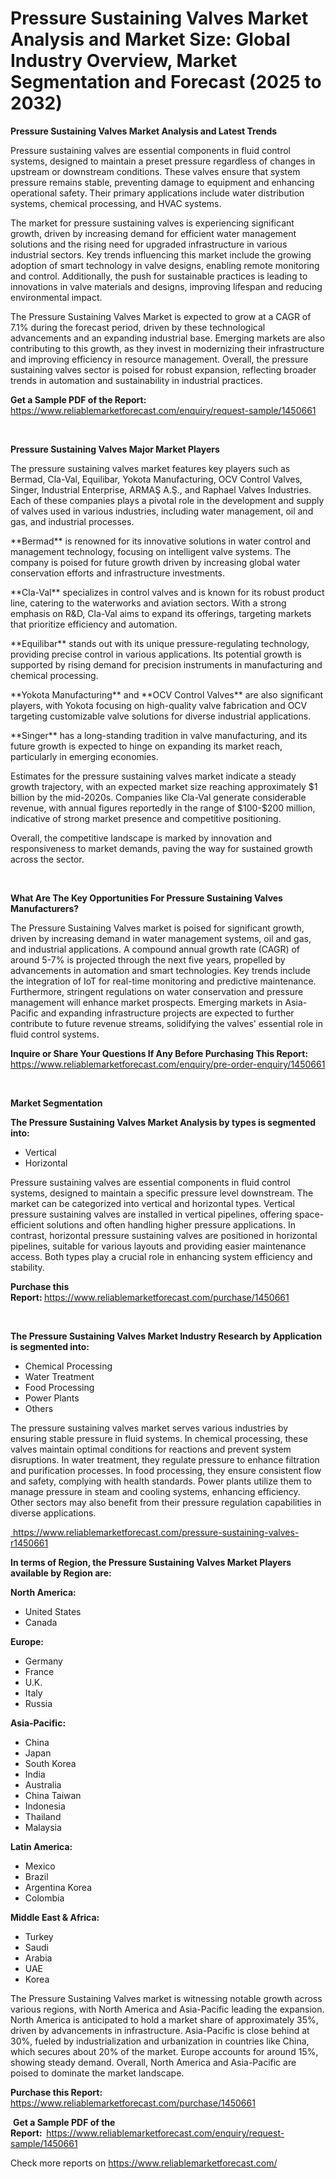 <p><h1>Pressure Sustaining Valves Market Analysis and Market Size: Global Industry Overview, Market Segmentation and Forecast (2025 to 2032)</h1></p><p><strong>Pressure Sustaining Valves Market Analysis and Latest Trends</strong></p>
<p><p>Pressure sustaining valves are essential components in fluid control systems, designed to maintain a preset pressure regardless of changes in upstream or downstream conditions. These valves ensure that system pressure remains stable, preventing damage to equipment and enhancing operational safety. Their primary applications include water distribution systems, chemical processing, and HVAC systems.</p><p>The market for pressure sustaining valves is experiencing significant growth, driven by increasing demand for efficient water management solutions and the rising need for upgraded infrastructure in various industrial sectors. Key trends influencing this market include the growing adoption of smart technology in valve designs, enabling remote monitoring and control. Additionally, the push for sustainable practices is leading to innovations in valve materials and designs, improving lifespan and reducing environmental impact.</p><p>The Pressure Sustaining Valves Market is expected to grow at a CAGR of 7.1% during the forecast period, driven by these technological advancements and an expanding industrial base. Emerging markets are also contributing to this growth, as they invest in modernizing their infrastructure and improving efficiency in resource management. Overall, the pressure sustaining valves sector is poised for robust expansion, reflecting broader trends in automation and sustainability in industrial practices.</p></p>
<p><strong>Get a Sample PDF of the Report:&nbsp;</strong> <a href="https://www.reliablemarketforecast.com/enquiry/request-sample/1450661?utm_campaign=2321&utm_medium=2&utm_source=Github&utm_content=ia&utm_term=21022025&utm_id=pressure-sustaining-valves">https://www.reliablemarketforecast.com/enquiry/request-sample/1450661</a></p>
<p>&nbsp;</p>
<p><strong>Pressure Sustaining Valves Major Market Players</strong></p>
<p><p>The pressure sustaining valves market features key players such as Bermad, Cla-Val, Equilibar, Yokota Manufacturing, OCV Control Valves, Singer, Industrial Enterprise, ARMAŞ A.Ş., and Raphael Valves Industries. Each of these companies plays a pivotal role in the development and supply of valves used in various industries, including water management, oil and gas, and industrial processes.</p><p>**Bermad** is renowned for its innovative solutions in water control and management technology, focusing on intelligent valve systems. The company is poised for future growth driven by increasing global water conservation efforts and infrastructure investments.</p><p>**Cla-Val** specializes in control valves and is known for its robust product line, catering to the waterworks and aviation sectors. With a strong emphasis on R&D, Cla-Val aims to expand its offerings, targeting markets that prioritize efficiency and automation.</p><p>**Equilibar** stands out with its unique pressure-regulating technology, providing precise control in various applications. Its potential growth is supported by rising demand for precision instruments in manufacturing and chemical processing.</p><p>**Yokota Manufacturing** and **OCV Control Valves** are also significant players, with Yokota focusing on high-quality valve fabrication and OCV targeting customizable valve solutions for diverse industrial applications.</p><p>**Singer** has a long-standing tradition in valve manufacturing, and its future growth is expected to hinge on expanding its market reach, particularly in emerging economies.</p><p>Estimates for the pressure sustaining valves market indicate a steady growth trajectory, with an expected market size reaching approximately $1 billion by the mid-2020s. Companies like Cla-Val generate considerable revenue, with annual figures reportedly in the range of $100-$200 million, indicative of strong market presence and competitive positioning.</p><p>Overall, the competitive landscape is marked by innovation and responsiveness to market demands, paving the way for sustained growth across the sector.</p></p>
<p>&nbsp;</p>
<p><strong>What Are The Key Opportunities For Pressure Sustaining Valves Manufacturers?</strong></p>
<p><p>The Pressure Sustaining Valves market is poised for significant growth, driven by increasing demand in water management systems, oil and gas, and industrial applications. A compound annual growth rate (CAGR) of around 5-7% is projected through the next five years, propelled by advancements in automation and smart technologies. Key trends include the integration of IoT for real-time monitoring and predictive maintenance. Furthermore, stringent regulations on water conservation and pressure management will enhance market prospects. Emerging markets in Asia-Pacific and expanding infrastructure projects are expected to further contribute to future revenue streams, solidifying the valves' essential role in fluid control systems.</p></p>
<p><strong>Inquire or Share Your Questions If Any Before Purchasing This Report:</strong> <a href="https://www.reliablemarketforecast.com/enquiry/pre-order-enquiry/1450661?utm_campaign=2321&utm_medium=2&utm_source=Github&utm_content=ia&utm_term=21022025&utm_id=pressure-sustaining-valves">https://www.reliablemarketforecast.com/enquiry/pre-order-enquiry/1450661</a></p>
<p>&nbsp;</p>
<p><strong>Market Segmentation</strong></p>
<p><strong>The Pressure Sustaining Valves Market Analysis by types is segmented into:</strong></p>
<p><ul><li>Vertical</li><li>Horizontal</li></ul></p>
<p><p>Pressure sustaining valves are essential components in fluid control systems, designed to maintain a specific pressure level downstream. The market can be categorized into vertical and horizontal types. Vertical pressure sustaining valves are installed in vertical pipelines, offering space-efficient solutions and often handling higher pressure applications. In contrast, horizontal pressure sustaining valves are positioned in horizontal pipelines, suitable for various layouts and providing easier maintenance access. Both types play a crucial role in enhancing system efficiency and stability.</p></p>
<p><strong>Purchase this Report:&nbsp;</strong><a href="https://www.reliablemarketforecast.com/purchase/1450661?utm_campaign=2321&utm_medium=2&utm_source=Github&utm_content=ia&utm_term=21022025&utm_id=pressure-sustaining-valves">https://www.reliablemarketforecast.com/purchase/1450661</a></p>
<p>&nbsp;</p>
<p><strong>The Pressure Sustaining Valves Market Industry Research by Application is segmented into:</strong></p>
<p><ul><li>Chemical Processing</li><li>Water Treatment</li><li>Food Processing</li><li>Power Plants</li><li>Others</li></ul></p>
<p><p>The pressure sustaining valves market serves various industries by ensuring stable pressure in fluid systems. In chemical processing, these valves maintain optimal conditions for reactions and prevent system disruptions. In water treatment, they regulate pressure to enhance filtration and purification processes. In food processing, they ensure consistent flow and safety, complying with health standards. Power plants utilize them to manage pressure in steam and cooling systems, enhancing efficiency. Other sectors may also benefit from their pressure regulation capabilities in diverse applications.</p></p>
<p><a href="https://www.reliablemarketforecast.com/pressure-sustaining-valves-r1450661?utm_campaign=2321&utm_medium=2&utm_source=Github&utm_content=ia&utm_term=21022025&utm_id=pressure-sustaining-valves">&nbsp;https://www.reliablemarketforecast.com/pressure-sustaining-valves-r1450661</a></p>
<p><strong>In terms of Region, the Pressure Sustaining Valves Market Players available by Region are:</strong></p>
<p>
    <p> <strong> North America: </strong>
        <ul>
            <li>United States</li>
            <li>Canada</li>
        </ul>
        </p> 
    <p> <strong> Europe: </strong>
        <ul>
            <li>Germany</li>
            <li>France</li>
            <li>U.K.</li>
            <li>Italy</li>
            <li>Russia</li>
        </ul>
        </p> 
    <p> <strong> Asia-Pacific: </strong>
        <ul>
            <li>China</li>
            <li>Japan</li>
            <li>South Korea</li>
            <li>India</li>
            <li>Australia</li>
            <li>China Taiwan</li>
            <li>Indonesia</li>
            <li>Thailand</li>
            <li>Malaysia</li>
        </ul>
        </p> 
    <p> <strong> Latin America: </strong>
        <ul>
            <li>Mexico</li>
            <li>Brazil</li>
            <li>Argentina Korea</li>
            <li>Colombia</li>
        </ul>
        </p> 
    <p> <strong> Middle East & Africa: </strong>
        <ul>
            <li>Turkey</li>
            <li>Saudi</li>
            <li>Arabia</li>
            <li>UAE</li>
            <li>Korea</li>
        </ul>
    </p>
    </p>
<p><p>The Pressure Sustaining Valves market is witnessing notable growth across various regions, with North America and Asia-Pacific leading the expansion. North America is anticipated to hold a market share of approximately 35%, driven by advancements in infrastructure. Asia-Pacific is close behind at 30%, fueled by industrialization and urbanization in countries like China, which secures about 20% of the market. Europe accounts for around 15%, showing steady demand. Overall, North America and Asia-Pacific are poised to dominate the market landscape.</p></p>
<p><strong>Purchase this Report: </strong><a href="https://www.reliablemarketforecast.com/purchase/1450661?utm_campaign=2321&utm_medium=2&utm_source=Github&utm_content=ia&utm_term=21022025&utm_id=pressure-sustaining-valves">https://www.reliablemarketforecast.com/purchase/1450661</a></p>
<p>&nbsp;<strong>Get a Sample PDF of the Report:&nbsp;&nbsp;</strong><a href="https://www.reliablemarketforecast.com/enquiry/request-sample/1450661?utm_campaign=2321&utm_medium=2&utm_source=Github&utm_content=ia&utm_term=21022025&utm_id=pressure-sustaining-valves">https://www.reliablemarketforecast.com/enquiry/request-sample/1450661</a></p>
<p><strong></strong></p>
<p>Check more reports on <a href="https://www.reliablemarketforecast.com/?utm_campaign=2321&utm_medium=2&utm_source=Github&utm_content=ia&utm_term=21022025&utm_id=pressure-sustaining-valves">https://www.reliablemarketforecast.com/</a></p>
